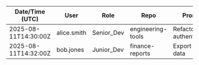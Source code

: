 <!-- Create a markdown table with 2 entries for Copilot Enterprise telemetry logs:
1. Senior_Dev accessing engineering-tools with "Refactor API authentication" — allowed.
2. Junior_Dev accessing finance-reports with "Export payroll data" — blocked.
Include date/time UTC, user, role, repo, prompt, decision. -->



| Date/Time (UTC)       | User        | Role        | Repo               | Prompt                        | Decision |
|-----------------------|-------------|-------------|--------------------|-------------------------------|----------|
| 2025-08-11T14:30:00Z  | alice.smith | Senior_Dev  | engineering-tools  | Refactor API authentication   | allowed  |
| 2025-08-11T14:32:00Z  | bob.jones   | Junior_Dev  | finance-reports    | Export payroll data